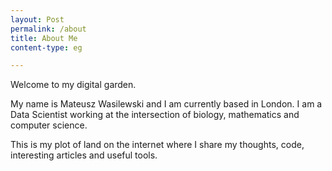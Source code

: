```yaml
---
layout: Post
permalink: /about
title: About Me
content-type: eg

---
```


Welcome to my digital garden.

My name is Mateusz Wasilewski and I am currently based in London.
I am a Data Scientist working at the intersection of biology, mathematics and computer science.

This is my plot of land on the internet where I share my thoughts, code, interesting articles and useful tools.
